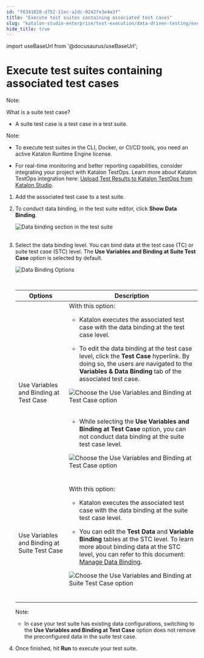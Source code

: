 ```yaml
---
id: "f6341020-d752-11ec-a2dc-0242fe3e4a3f"
title: "Execute test suites containing associated test cases"
slug: "katalon-studio-enterprise/test-execution/data-driven-testing/execute-test-suites-containing-associated-test-cases"
hide_title: true
---
```

import useBaseUrl from '@docusaurus/useBaseUrl';


# <a id="id_5" class="anchor_top_offset"/><a id="ariaid-title1" class="anchor_top_offset"/>Execute test suites containing associated test cases

<div xmlns="http://www.w3.org/1999/xhtml" className="note note note_note"><span className="note__title">Note:</span> 
  <p className="p">What is a suite test case?</p><div className="p"><ul className="ul"><li className="li"><p className="p">A suite test case is a test case in a test suite.</p></li></ul></div>
</div>
<div xmlns="http://www.w3.org/1999/xhtml" className="note note note_note"><span className="note__title">Note:</span> 
  <ul className="ul"><li className="li"><p className="p">To execute test suites in the CLI, Docker, or CI/CD
        tools, you need an active Katalon Runtime Engine license.</p></li><li className="li"><p className="p">For
        real-time monitoring and better reporting capabilities, consider
        integrating your project with Katalon TestOps. Learn more about
        Katalon TestOps integration here: <a className="xref j-external-link" href="https://docs.katalon.com/katalon-studio/docs/katalon-analytics-beta-integration.html" target="_blank">Upload
          Test Results to Katalon TestOps from Katalon Studio</a>.</p></li></ul>
</div>
<ol xmlns="http://www.w3.org/1999/xhtml" className="ol"><li className="li">Add the associated test case to a test suite.</li><li className="li">     <p className="p">To conduct data binding, in the test suite editor, click       <strong className="ph b">Show Data Binding</strong>.</p>     <p className="p">       <img className="image" src={useBaseUrl("https://github.com/katalon-studio/docs-images/raw/master/katalon-studio/docs/ddt-test-case-level/830/KS-830-DDT-Show-data-binding.png")} alt="Data binding section in the test suite" /><br /><br />     </p>   </li><li className="li">     <p className="p">Select the data binding level. You can bind data at the test       case (TC) or suite test case (STC) level. The <strong className="ph b">Use Variables         and Binding at Suite Test Case</strong> option is selected by       default.</p>     <p className="p">       <img className="image" src={useBaseUrl("https://github.com/katalon-studio/docs-images/raw/master/katalon-studio/docs/ddt-test-case-level/830/KS-830-DDT-Data-binding-options.png")} alt="Data Binding Options" /><br /><br />     </p>     <table className="table"><caption /><colgroup><col /><col /></colgroup><thead className="thead"><tr className><th className="entry anchor_top_offset" id="id_5__entry__1">Options</th><th className="entry anchor_top_offset" id="id_5__entry__2">Description</th></tr></thead><tbody className="tbody"><tr className><td className="entry" headers="id_5__entry__1 id_5__entry__2 ">Use Variables and Binding at Test Case</td><td className="entry" headers="id_5__entry__1 id_5__entry__2 ">With this option:<div className="p"><ul className="ul"><li className="li"><p className="p">Katalon executes the associated test case with the data binding                     at the test case level.</p></li><li className="li"><p className="p">To edit the data binding at the test case level, click the                     <strong className="ph b">Test Case</strong> hyperlink. By doing so, the users are                     navigated to the <strong className="ph b">Variables &amp; Data Binding</strong> tab                     of the associated test case.</p></li></ul></div>                        <p className="p">               <img className="image" src={useBaseUrl("https://github.com/katalon-studio/docs-images/raw/master/katalon-studio/docs/ddt-test-case-level/830/KS-830-DDT-Click-TC-hyperlink.gif")} alt="Choose the Use Variables and Binding at Test Case option" /><br /><br />             </p>             <ul className="ul"><li className="li"><p className="p">While selecting the <strong className="ph b">Use Variables and Binding at Test                     Case</strong> option, you can not conduct data binding at the suite                   test case level.</p></li></ul><p className="p">               <img className="image" src={useBaseUrl("https://github.com/katalon-studio/docs-images/raw/master/katalon-studio/docs/ddt-test-case-level/830/KS-830-DDT-Warning-at-TC-level.png")} alt="Choose the Use Variables and Binding at Test Case option" /><br /><br />             </p>           </td></tr><tr className><td className="entry" headers="id_5__entry__1 id_5__entry__2 ">Use Variables and Binding at Suite Test Case</td><td className="entry" headers="id_5__entry__1 id_5__entry__2 ">With this option:             <ul className="ul"><li className="li"><p className="p">Katalon executes the associated test case with the data binding                   at the suite test case level.</p></li><li className="li"><p className="p">You can edit the <strong className="ph b">Test Data</strong> and <strong className="ph b">Variable                     Binding</strong> tables at the STC level. To learn more about                   binding data at the STC level, you can refer to this document: <a className="xref j-external-link" href="https://docs.katalon.com/katalon-studio/docs/run-test-case-external-data.html#manage-data-binding" target="_blank">Manage Data                     Binding</a>.</p></li></ul>                        <p className="p">               <img className="image" src={useBaseUrl("https://github.com/katalon-studio/docs-images/raw/master/katalon-studio/docs/ddt-test-case-level/830/KS-830-DDT-Binding-suite-test-case.png")} alt="Choose the Use Variables and Binding at Suite Test Case option" /><br /><br />             </p>           </td></tr></tbody></table>     <div className="note note note_note"><span className="note__title">Note:</span>        <ul className="ul"><li className="li">In case your test suite has existing data configurations,           switching to the <strong className="ph b">Use Variables and Binding at Test             Case</strong> option does not remove the preconfigured data in the           suite test case.</li></ul>     </div>   </li><li className="li">     <p className="p">Once finished, hit <strong className="ph b">Run</strong> to execute your test       suite.</p>   </li></ol> 
